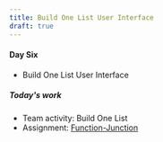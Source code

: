 ```yaml
---
title: Build One List User Interface
draft: true
---
```


#### Day Six

- Build One List User Interface

##### Today's work

- Team activity: Build One List
- Assignment: [Function-Junction](../../../fundamentals/javascript/assignments/function-junction)


